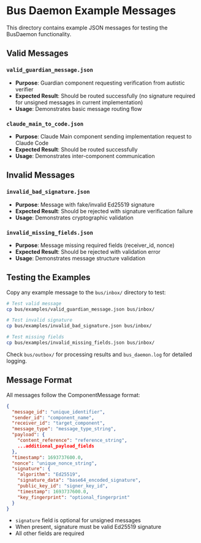 # Bus Daemon Example Messages

This directory contains example JSON messages for testing the BusDaemon functionality.

## Valid Messages

### `valid_guardian_message.json`
- **Purpose**: Guardian component requesting verification from autistic verifier
- **Expected Result**: Should be routed successfully (no signature required for unsigned messages in current implementation)
- **Usage**: Demonstrates basic message routing flow

### `claude_main_to_code.json` 
- **Purpose**: Claude Main component sending implementation request to Claude Code
- **Expected Result**: Should be routed successfully
- **Usage**: Demonstrates inter-component communication

## Invalid Messages

### `invalid_bad_signature.json`
- **Purpose**: Message with fake/invalid Ed25519 signature
- **Expected Result**: Should be rejected with signature verification failure
- **Usage**: Demonstrates cryptographic validation

### `invalid_missing_fields.json`
- **Purpose**: Message missing required fields (receiver_id, nonce)
- **Expected Result**: Should be rejected with validation error
- **Usage**: Demonstrates message structure validation

## Testing the Examples

Copy any example message to the `bus/inbox/` directory to test:

```bash
# Test valid message
cp bus/examples/valid_guardian_message.json bus/inbox/

# Test invalid signature
cp bus/examples/invalid_bad_signature.json bus/inbox/

# Test missing fields  
cp bus/examples/invalid_missing_fields.json bus/inbox/
```

Check `bus/outbox/` for processing results and `bus_daemon.log` for detailed logging.

## Message Format

All messages follow the ComponentMessage format:

```json
{
  "message_id": "unique_identifier",
  "sender_id": "component_name", 
  "receiver_id": "target_component",
  "message_type": "message_type_string",
  "payload": {
    "content_reference": "reference_string",
    ...additional_payload_fields
  },
  "timestamp": 1693737600.0,
  "nonce": "unique_nonce_string",
  "signature": {
    "algorithm": "Ed25519",
    "signature_data": "base64_encoded_signature",
    "public_key_id": "signer_key_id",
    "timestamp": 1693737600.0,
    "key_fingerprint": "optional_fingerprint"
  }
}
```

- `signature` field is optional for unsigned messages
- When present, signature must be valid Ed25519 signature
- All other fields are required